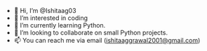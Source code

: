 - 👋 Hi, I’m @Ishitaag03
- 👀 I’m interested in coding
- 🌱 I’m currently learning Python.
- 💞️ I’m looking to collaborate on small Python projects.
- 📫 You can reach me via email (ishitaaggrawal2001@gmail.com)

<!---
Ishitaag03/Ishitaag03 is a ✨ special ✨ repository because its `README.md` (this file) appears on your GitHub profile.
You can click the Preview link to take a look at your changes.
--->
